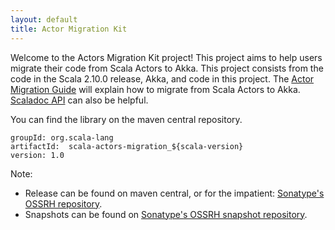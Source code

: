 ```yaml
---
layout: default
title: Actor Migration Kit
---
```


Welcome to the Actors Migration Kit project! This project aims to help users migrate their code from Scala Actors to Akka. This project consists from the code in the Scala 2.10.0 release, Akka, and code in this project. The [Actor Migration Guide](actor-migration-guide.html) will explain how to migrate from Scala Actors to Akka. [Scaladoc API](latest/api/index.html) can also be helpful.

You can find the library on the maven central repository.

    groupId: org.scala-lang
    artifactId:  scala-actors-migration_${scala-version}
    version: 1.0

Note: 
* Release can be found on maven central, or for the impatient:  [Sonatype's OSSRH repository](https://oss.sonatype.org/content/groups/public/).
* Snapshots can be found on [Sonatype's OSSRH snapshot repository](https://oss.sonatype.org/content/groups/public).

